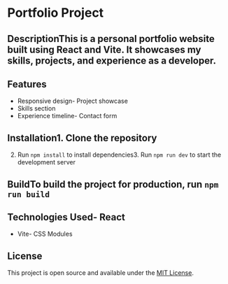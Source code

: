 # Portfolio Project
## DescriptionThis is a personal portfolio website built using React and Vite. It showcases my skills, projects, and experience as a developer.
## Features
- Responsive design- Project showcase
- Skills section
- Experience timeline- Contact form
## Installation1. Clone the repository
2. Run `npm install` to install dependencies3. Run `npm run dev` to start the development server

## BuildTo build the project for production, run `npm run build`
## Technologies Used- React
- Vite- CSS Modules
## License
This project is open source and available under the [MIT License](LICENSE).














